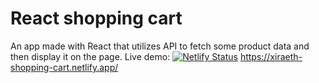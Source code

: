 # React shopping cart
An app made with React that utilizes API to fetch some product data and then display it on the page.
Live demo: [![Netlify Status](https://api.netlify.com/api/v1/badges/e235c80b-eb2a-4bf2-a500-32a6bbff617a/deploy-status)](https://app.netlify.com/sites/xiraeth-shopping-cart/deploys) https://xiraeth-shopping-cart.netlify.app/
